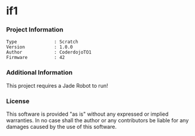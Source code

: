 if1
================



### Project Information
```
Type              : Scratch
Version           : 1.0.0
Author            : CoderdojoTO1
Firmware          : 42
```

### Additional Information
This project requires a Jade Robot to run!

### License
This software is provided "as is" without any expressed or implied warranties.  In no case shall the author or any contributors be liable for any damages caused by the use of this software.

